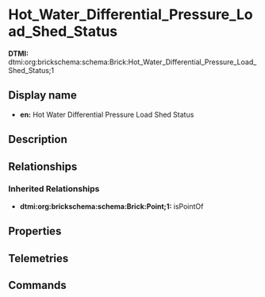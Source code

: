 # Hot_Water_Differential_Pressure_Load_Shed_Status
**DTMI:** dtmi:org:brickschema:schema:Brick:Hot_Water_Differential_Pressure_Load_Shed_Status;1
## Display name
- **en:** Hot Water Differential Pressure Load Shed Status
## Description
## Relationships
### Inherited Relationships
* **dtmi:org:brickschema:schema:Brick:Point;1:** isPointOf
## Properties
## Telemetries
## Commands
